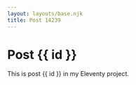 ```yaml
---
layout: layouts/base.njk
title: Post 14239
---
```


# Post {{ id }}

This is post {{ id }} in my Eleventy project.
